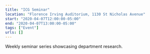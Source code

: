 ```yaml
---
title: "ICG Seminar"
location: "Florence Irving Auditorium, 1130 St Nicholas Avenue"
start: "2020-04-07T12:00:00-05:00"
end: "2020-04-07T13:00:00-05:00"
tags: ["Event"]
urls: []
---
```


Weekly seminar series showcasing department research.

<!-- endexcerpt -->
